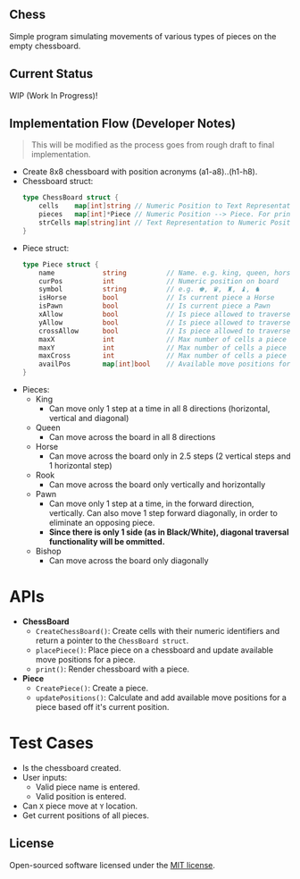 ## Chess
Simple program simulating movements of various types of pieces on the empty chessboard.

## Current Status
WIP (Work In Progress)!

## Implementation Flow (Developer Notes)
> This will be modified as the process goes from rough draft to final implementation.
- Create 8x8 chessboard with position acronyms (a1-a8)..(h1-h8).
- Chessboard struct:
    ```go
    type ChessBoard struct {
        cells    map[int]string // Numeric Position to Text Representation. For e.g. 10 -> B2
        pieces   map[int]*Piece // Numeric Position --> Piece. For printing purposes only
        strCells map[string]int // Text Representation to Numeric Position of a cell
    }
    ```
- Piece struct:
    ```go
    type Piece struct {
        name            string          // Name. e.g. king, queen, horse, pawn, rook, bishop
        curPos          int             // Numeric position on board
        symbol          string          // e.g. ♚, ♛, ♜, ♝, ♞
        isHorse         bool            // Is current piece a Horse
        isPawn          bool            // Is current piece a Pawn
        xAllow          bool            // Is piece allowed to traverse in X direction
        yAllow          bool            // Is piece allowed to traverse in Y direction
        crossAllow      bool            // Is piece allowed to traverse in diagonal direction
        maxX            int             // Max number of cells a piece can traverse in X direction
        maxY            int             // Max number of cells a piece can traverse in Y direction
        maxCross        int             // Max number of cells a piece can traverse in diagonal direction
        availPos        map[int]bool    // Available move positions for a piece
    }
    ```
- Pieces:
    * King
        - Can move only 1 step at a time in all 8 directions (horizontal, vertical
and diagonal)
    * Queen
        - Can move across the board in all 8 directions
    * Horse
        - Can move across the board only in 2.5 steps (2 vertical steps and 1
horizontal step)
    * Rook
        - Can move across the board only vertically and horizontally
    * Pawn
        - Can move only 1 step at a time, in the forward direction, vertically.
Can also move 1 step forward diagonally, in order to eliminate an opposing
piece.
        - **Since there is only 1 side (as in Black/White), diagonal traversal functionality will be ommitted.**
    * Bishop
        - Can move across the board only diagonally

# APIs
- **ChessBoard**
    * `CreateChessBoard()`: Create cells with their numeric identifiers and return a pointer to the `ChessBoard struct`.
    * `placePiece()`: Place piece on a chessboard and update available move positions for a piece.
    * `print()`: Render chessboard with a piece.
- **Piece**
    * `CreatePiece()`: Create a piece.
    * `updatePositions()`: Calculate and add available move positions for a piece based off it's current position.

# Test Cases
- Is the chessboard created.
- User inputs:
    * Valid piece name is entered.
    * Valid position is entered.
- Can `X` piece move at `Y` location.
- Get current positions of all pieces.

## License
Open-sourced software licensed under the [MIT license](http://opensource.org/licenses/MIT).